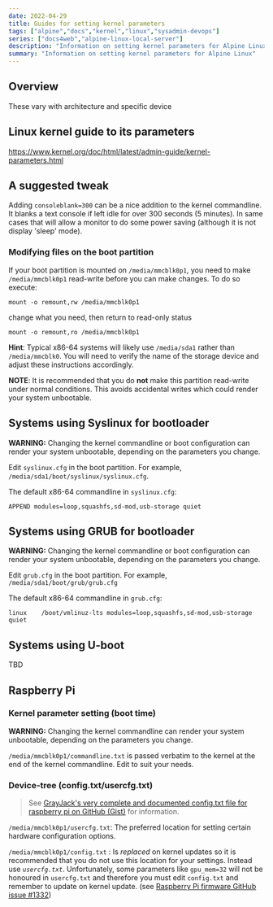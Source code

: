 ```yaml
---
date: 2022-04-29
title: Guides for setting kernel parameters
tags: ["alpine","docs","kernel","linux","sysadmin-devops"]
series: ["docs4web","alpine-linux-local-server"]
description: "Information on setting kernel parameters for Alpine Linux"
summary: "Information on setting kernel parameters for Alpine Linux"
---
```


## Overview

These vary with architecture and specific device

## Linux kernel guide to its parameters

<https://www.kernel.org/doc/html/latest/admin-guide/kernel-parameters.html>

## A suggested tweak

Adding `consoleblank=300` can be a nice addition to the kernel commandline. It blanks a text console if left idle for over 300 seconds (5 minutes). In same cases that will allow a monitor to do some power saving (although it is not display 'sleep' mode).

### Modifying files on the boot partition

If your boot partition is mounted on `/media/mmcblk0p1`, you need to make `/media/mmcblk0p1` read-write before you can make changes. To do so execute:

```shell
mount -o remount,rw /media/mmcblk0p1
```

change what you need, then return to read-only status

```shell
mount -o remount,ro /media/mmcblk0p1
```

**Hint**: Typical x86-64 systems will likely use `/media/sda1` rather than `/media/mmcblk0`. You will need to verify the name of the storage device and adjust these instructions accordingly.

**NOTE**: It is recommended that you do **not** make this partition read-write under normal conditions. This avoids accidental writes which could render your system unbootable.

## Systems using Syslinux for bootloader

**WARNING:** Changing the kernel commandline or boot configuration can render your system unbootable, depending on the parameters you change.

Edit `syslinux.cfg` in the boot partition. For example, `/media/sda1/boot/syslinux/syslinux.cfg`.

The default x86-64 commandline in `syslinux.cfg`:

```shell
APPEND modules=loop,squashfs,sd-mod,usb-storage quiet
```

## Systems using GRUB for bootloader

**WARNING:** Changing the kernel commandline or boot configuration can render your system unbootable, depending on the parameters you change.

Edit `grub.cfg` in the boot partition. For example, `/media/sda1/boot/grub/grub.cfg`

The default x86-64 commandline in `grub.cfg`:

```shell
linux    /boot/vmlinuz-lts modules=loop,squashfs,sd-mod,usb-storage quiet
```

## Systems using U-boot

TBD

## Raspberry Pi

### Kernel parameter setting (boot time)

**WARNING:** Changing the kernel commandline can render your system unbootable, depending on the parameters you change.

`/media/mmcblk0p1/commandline.txt` is passed verbatim to the kernel at the end of the kernel commandline. Edit to suit your needs.

### Device-tree (config.txt/usercfg.txt)

> See [GrayJack's very complete and documented config.txt file for raspberry pi on GitHub (Gist)](https://gist.github.com/GrayJack/2b27cdaf9a6432da7c5d8017a1b99030) for information.

`/media/mmcblk0p1/usercfg.txt`: The preferred location for setting certain hardware configuration options.

`/media/mmcblk0p1/config.txt` : Is *replaced* on kernel updates so it is recommended that you do not use this location for your settings. Instead use *`usercfg.txt`*. Unfortunately, some parameters like `gpu_mem=32` will not be honoured in `usercfg.txt` and therefore you must edit `config.txt` and remember to update on kernel update. (see [Raspberry Pi firmware GitHub issue #1332](https://github.com/raspberrypi/firmware/issues/1332))
